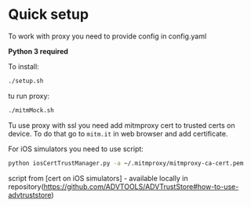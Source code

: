 # Quick setup

To work with proxy you need to provide config in config.yaml

**Python 3 required**

To install:

``` bash
./setup.sh
```

tu run proxy:

``` bash
./mitmMock.sh
```

Tu use proxy with ssl you need add mitmproxy cert to trusted certs on device. To do that go to `mitm.it` in web browser and add certificate.

For iOS simulators you need to use script:

```bash
python iosCertTrustManager.py -a ~/.mitmproxy/mitmproxy-ca-cert.pem
```

script from [cert on iOS simulators] - available locally in repository(https://github.com/ADVTOOLS/ADVTrustStore#how-to-use-advtruststore)
